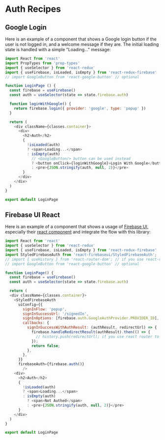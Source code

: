 # Auth Recipes

## Google Login

Here is an example of a component that shows a Google login button if the user is not logged in, and a welcome message if they are. The initial loading state is handled with a simple "Loading..." message:

```js
import React from 'react'
import PropTypes from 'prop-types'
import { useSelector } from 'react-redux'
import { useFirebase, isLoaded, isEmpty } from 'react-redux-firebase'
// import GoogleButton from 'react-google-button' // optional

function LoginPage () {
  const firebase = useFirebase()
  const auth = useSelector(state => state.firebase.auth)

  function loginWithGoogle() {
    return firebase.login({ provider: 'google', type: 'popup' })
  }

  return (
    <div className={classes.container}>
      <div>
        <h2>Auth</h2>
        {
          !isLoaded(auth)
          ? <span>Loading...</span>
          : isEmpty(auth)
            // <GoogleButton/> button can be used instead
            ? <button onClick={loginWithGoogle}>Login With Google</button>
            : <pre>{JSON.stringify(auth, null, 2)}</pre>
        }
      </div>
    </div>
  )
}

export default LoginPage
```

## Firebase UI React

Here is an example of a component that shows a usage of [Firebase UI](https://firebase.google.com/docs/auth/web/firebaseui), especially their [react component](https://github.com/firebase/firebaseui-web-react) and integrate the flow with this library:

```js
import React from 'react'
import { useSelector } from 'react-redux'
import { useFirebase, isLoaded, isEmpty } from 'react-redux-firebase'
import StyledFirebaseAuth from 'react-firebaseui/StyledFirebaseAuth';
// import { useHistory } from 'react-router-dom'; // if you use react-router
// import GoogleButton from 'react-google-button' // optional

function LoginPage() {
  const firebase = useFirebase()
  const auth = useSelector(state => state.firebase.auth)

  return (
  <div className={classes.container}>
    <StyledFirebaseAuth
      uiConfig={{
        signInFlow: 'popup',
        signInSuccessUrl: '/signedIn',
        signInOptions: [firebase.auth.GoogleAuthProvider.PROVIDER_ID],
        callbacks: {
          signInSuccessWithAuthResult: (authResult, redirectUrl) => {
            firebase.handleRedirectResult(authResult).then(() => {
              // history.push(redirectUrl); if you use react router to redirect
            });
            return false;
          },
        },
      }}
      firebaseAuth={firebase.auth()}
        />
    <div>
      <h2>Auth</h2>
      {
        !isLoaded(auth)
        ? <span>Loading...</span>
        : isEmpty(auth)
          ? <span>Not Authed</span>
          : <pre>{JSON.stringify(auth, null, 2)}</pre>
      }
    </div>
  )
}

export default LoginPage
```
